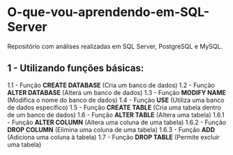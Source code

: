 # O-que-vou-aprendendo-em-SQL-Server
Repositório com análises realizadas em SQL Server, PostgreSQL e MySQL.

## 1 - Utilizando funções básicas:
 1.1 - Função **CREATE DATABASE** (Cria um banco de dados)
 1.2 - Função **ALTER DATABASE** (Altera um banco de dados)
 1.3 - Função **MODIFY NAME** (Modifica o nome do banco de dados)
 1.4 - Função **USE** (Utiliza uma banco de dados específico)
 1.5 - Função **CREATE TABLE** (Cria uma tabela dentro de um banco de dados)
 1.6 - Função **ALTER TABLE** (Altera uma tabela)
  1.6.1 - Função **ALTER COLUMN** (Altera uma coluna de uma tabela)
  1.6.2 - Função **DROP COLUMN** (Elimina uma coluna de uma tabela)
  1.6.3 - Função **ADD** (Adiciona uma coluna à tabela)
1.7 - Função **DROP TABLE** (Permite excluir uma tabela)
 
